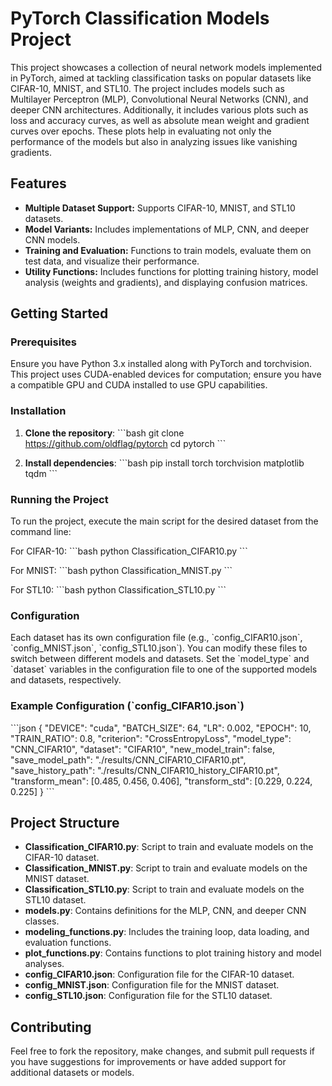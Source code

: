 # PyTorch Classification Models Project

This project showcases a collection of neural network models implemented in PyTorch, aimed at tackling classification tasks on popular datasets like CIFAR-10, MNIST, and STL10. The project includes models such as Multilayer Perceptron (MLP), Convolutional Neural Networks (CNN), and deeper CNN architectures. Additionally, it includes various plots such as loss and accuracy curves, as well as absolute mean weight and gradient curves over epochs. These plots help in evaluating not only the performance of the models but also in analyzing issues like vanishing gradients.


## Features

- **Multiple Dataset Support:** Supports CIFAR-10, MNIST, and STL10 datasets.
- **Model Variants:** Includes implementations of MLP, CNN, and deeper CNN models.
- **Training and Evaluation:** Functions to train models, evaluate them on test data, and visualize their performance.
- **Utility Functions:** Includes functions for plotting training history, model analysis (weights and gradients), and displaying confusion matrices.

## Getting Started

### Prerequisites

Ensure you have Python 3.x installed along with PyTorch and torchvision. This project uses CUDA-enabled devices for computation; ensure you have a compatible GPU and CUDA installed to use GPU capabilities.

### Installation

1. **Clone the repository**:
   \`\`\`bash
   git clone https://github.com/oldflag/pytorch
   cd pytorch
   \`\`\`

2. **Install dependencies**:
   \`\`\`bash
   pip install torch torchvision matplotlib tqdm
   \`\`\`

### Running the Project

To run the project, execute the main script for the desired dataset from the command line:

For CIFAR-10:
\`\`\`bash
python Classification_CIFAR10.py
\`\`\`

For MNIST:
\`\`\`bash
python Classification_MNIST.py
\`\`\`

For STL10:
\`\`\`bash
python Classification_STL10.py
\`\`\`

### Configuration

Each dataset has its own configuration file (e.g., \`config_CIFAR10.json\`, \`config_MNIST.json\`, \`config_STL10.json\`). You can modify these files to switch between different models and datasets. Set the \`model_type\` and \`dataset\` variables in the configuration file to one of the supported models and datasets, respectively.

### Example Configuration (\`config_CIFAR10.json\`)

\`\`\`json
{
  "DEVICE": "cuda",
  "BATCH_SIZE": 64,
  "LR": 0.002,
  "EPOCH": 10,
  "TRAIN_RATIO": 0.8,
  "criterion": "CrossEntropyLoss",
  "model_type": "CNN_CIFAR10",
  "dataset": "CIFAR10",
  "new_model_train": false,
  "save_model_path": "./results/CNN_CIFAR10_CIFAR10.pt",
  "save_history_path": "./results/CNN_CIFAR10_history_CIFAR10.pt",
  "transform_mean": [0.485, 0.456, 0.406],
  "transform_std": [0.229, 0.224, 0.225]
}
\`\`\`

## Project Structure

- **Classification_CIFAR10.py**: Script to train and evaluate models on the CIFAR-10 dataset.
- **Classification_MNIST.py**: Script to train and evaluate models on the MNIST dataset.
- **Classification_STL10.py**: Script to train and evaluate models on the STL10 dataset.
- **models.py**: Contains definitions for the MLP, CNN, and deeper CNN classes.
- **modeling_functions.py**: Includes the training loop, data loading, and evaluation functions.
- **plot_functions.py**: Contains functions to plot training history and model analyses.
- **config_CIFAR10.json**: Configuration file for the CIFAR-10 dataset.
- **config_MNIST.json**: Configuration file for the MNIST dataset.
- **config_STL10.json**: Configuration file for the STL10 dataset.

## Contributing

Feel free to fork the repository, make changes, and submit pull requests if you have suggestions for improvements or have added support for additional datasets or models.
